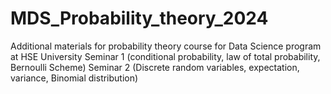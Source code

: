 # MDS_Probability_theory_2024
Additional materials for probability theory course for Data Science program at HSE University
Seminar 1 (conditional probability, law of total probability, Bernoulli Scheme)
Seminar 2 (Discrete random variables, expectation, variance, Binomial distribution) 
